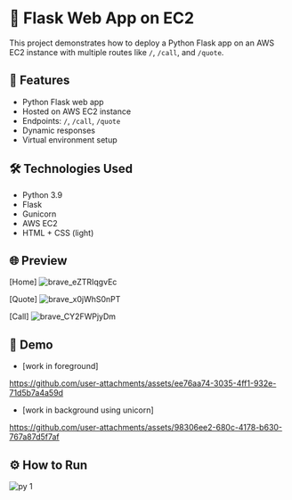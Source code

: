 # 🚀 Flask Web App on EC2

This project demonstrates how to deploy a Python Flask app on an AWS EC2 instance with multiple routes like `/`, `/call`, and `/quote`.

## 📌 Features

- Python Flask web app
- Hosted on AWS EC2 instance
- Endpoints: `/`, `/call`, `/quote`
- Dynamic responses
- Virtual environment setup

## 🛠️ Technologies Used

- Python 3.9
- Flask
- Gunicorn
- AWS EC2
- HTML + CSS (light)

## 🌐 Preview

[Home]
![brave_eZTRIqgvEc](https://github.com/user-attachments/assets/5dab31a5-ddf0-41e3-992d-45e7afbb7d29)

[Quote]
![brave_x0jWhS0nPT](https://github.com/user-attachments/assets/3244fd96-aa42-40a7-a2db-8cf4ab6ace46)

[Call]
![brave_CY2FWPjyDm](https://github.com/user-attachments/assets/d2e23f61-33a1-4487-a35e-18a48ebaca6e)


## 🎥 Demo

- [work in foreground]

https://github.com/user-attachments/assets/ee76aa74-3035-4ff1-932e-71d5b7a4a59d


- [work in background using unicorn]
  

https://github.com/user-attachments/assets/98306ee2-680c-4178-b630-767a87d5f7af



## ⚙️ How to Run
![py 1](https://github.com/user-attachments/assets/796f7170-a262-40ce-9f7e-11514f606620)
